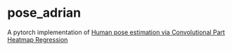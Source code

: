 # pose_adrian
A pytorch implementation of [Human pose estimation via Convolutional Part Heatmap Regression](https://arxiv.org/pdf/1609.01743.pdf)
